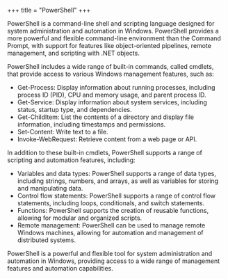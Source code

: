 +++
title = "PowerShell"
+++

PowerShell is a command-line shell and scripting language 
designed for system administration and automation in Windows. 
PowerShell provides a more powerful and flexible command-line environment 
than the Command Prompt, with support for features like 
object-oriented pipelines, remote management, and scripting with .NET objects.

PowerShell includes a wide range of built-in commands, called cmdlets, 
that provide access to various Windows management features, such as:

- Get-Process: Display information about running processes, including process ID (PID), CPU and memory usage, and parent process ID.
- Get-Service: Display information about system services, including status, startup type, and dependencies.
- Get-ChildItem: List the contents of a directory and display file information, including timestamps and permissions.
- Set-Content: Write text to a file.
- Invoke-WebRequest: Retrieve content from a web page or API.

In addition to these built-in cmdlets, 
PowerShell supports a range of scripting and automation features, including:

- Variables and data types: PowerShell supports a range of data types, including strings, numbers, and arrays, as well as variables for storing and manipulating data.
- Control flow statements: PowerShell supports a range of control flow statements, including loops, conditionals, and switch statements.
- Functions: PowerShell supports the creation of reusable functions, allowing for modular and organized scripts.
- Remote management: PowerShell can be used to manage remote Windows machines, allowing for automation and management of distributed systems.

PowerShell is a powerful and flexible tool for 
system administration and automation in Windows, providing access to a 
wide range of management features and automation capabilities.

